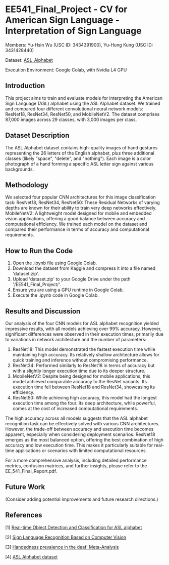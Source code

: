 # EE541_Final_Project - CV for American Sign Language - Interpretation of Sign Language


Members: Yu-Hsin Wu (USC ID: 3434391900), Yu-Hung Kung (USC ID: 3431428440)


Dataset: [ASL_Alphabet](https://www.kaggle.com/datasets/grassknoted/asl-alphabet)


Execution Environment: Google Colab, with Nvidia L4 GPU

## Introduction
This project aims to train and evaluate models for interpreting the American Sign Language (ASL) alphabet using the ASL Alphabet dataset. We trained and compared four different convolutional neural network models: ResNet18, ResNet34, ResNet50, and MobileNetV2. The dataset comprises 87,000 images across 29 classes, with 3,000 images per class.

## Dataset Description
The ASL Alphabet dataset contains high-quality images of hand gestures representing the 26 letters of the English alphabet, plus three additional classes (likely "space", "delete", and "nothing"). Each image is a color photograph of a hand forming a specific ASL letter sign against various backgrounds.

## Methodology
We selected four popular CNN architectures for this image classification task:
ResNet18, ResNet34, ResNet50: These Residual Networks of varying depths are known for their ability to train very deep networks effectively.
MobileNetV2: A lightweight model designed for mobile and embedded vision applications, offering a good balance between accuracy and computational efficiency.
We trained each model on the dataset and compared their performance in terms of accuracy and computational requirements.

## How to Run the Code
1. Open the .ipynb file using Google Colab.
2. Download the dataset from Kaggle and compress it into a file named 'dataset.zip'.
3. Upload 'dataset.zip' to your Google Drive under the path '/EE541_Final_Project/'.
4. Ensure you are using a GPU runtime in Google Colab.
5. Execute the .ipynb code in Google Colab.

## Results and Discussion
Our analysis of the four CNN models for ASL alphabet recognition yielded impressive results, with all models achieving over 99% accuracy. However, significant differences were observed in their execution times, primarily due to variations in network architecture and the number of parameters:

1. ResNet18: This model demonstrated the fastest execution time while maintaining high accuracy. Its relatively shallow architecture allows for quick training and inference without compromising performance.
2. ResNet34: Performed similarly to ResNet18 in terms of accuracy but with a slightly longer execution time due to its deeper structure.
3. MobileNetV2: Despite being designed for mobile applications, this model achieved comparable accuracy to the ResNet variants. Its execution time fell between ResNet18 and ResNet34, showcasing its efficiency.
4. ResNet50: While achieving high accuracy, this model had the longest execution time among the four. Its deep architecture, while powerful, comes at the cost of increased computational requirements.

The high accuracy across all models suggests that the ASL alphabet recognition task can be effectively solved with various CNN architectures. However, the trade-off between accuracy and execution time becomes apparent, especially when considering deployment scenarios.
ResNet18 emerges as the most balanced option, offering the best combination of high accuracy and low execution time. This makes it particularly suitable for real-time applications or scenarios with limited computational resources.

For a more comprehensive analysis, including detailed performance metrics, confusion matrices, and further insights, please refer to the EE_541_Final_Report.pdf.

## Future Work
(Consider adding potential improvements and future research directions.)

## References
[1] [Real-time Object Detection and Classification for ASL alphabet](https://cs231n.stanford.edu/reports/2022/pdfs/147.pdf)

[2] [Sign Language Recognition Based on Computer Vision](https://ieeexplore.ieee.org/stamp/stamp.jsp?tp=&arnumber=9844497)

[3] [Handedness prevalence in the deaf: Meta-Analysis](https://www.sciencedirect.com/science/article/pii/S0149763415302189)

[4] [ASL Alphabet dataset](https://www.kaggle.com/datasets/grassknoted/asl-alphabet/data?select=asl_alphabet_train)


